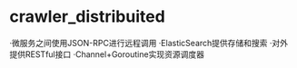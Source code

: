 # crawler_distribuited
·微服务之间使用JSON-RPC进行远程调用
·ElasticSearch提供存储和搜索
·对外提供RESTful接口
·Channel+Goroutine实现资源调度器
